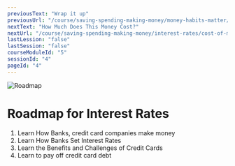 ```yaml
---
previousText: "Wrap it up"
previousUrl: "/course/saving-spending-making-money/money-habits-matter/summary"
nextText: "How Much Does This Money Cost?"
nextUrl: "/course/saving-spending-making-money/interest-rates/cost-of-money"
lastLession: "false"
lastSession: "false"
courseModuleId: "5"
sessionId: "4"
pageId: "4"
---
```



![Roadmap](/assets/img/roadmap.png)
# Roadmap for Interest Rates
1. Learn How Banks, credit card companies make money 
2. Learn How Banks Set Interest Rates
3. Learn the Benefits and Challenges of Credit Cards
4. Learn to pay off credit  card debt

